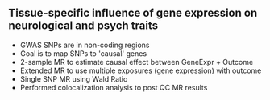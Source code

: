 Tissue-specific influence of gene expression on neurological and psych traits
-----------------------------------------------------------------------------

- GWAS SNPs are in non-coding regions
- Goal is to map SNPs to 'causal' genes
- 2-sample MR to estimate causal effect between GeneExpr + Outcome
- Extended MR to use multiple exposures (gene expression) with outcome
 - Single SNP MR using Wald Ratio
 - Performed colocalization analysis to post QC MR results
    
